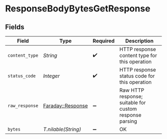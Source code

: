 # ResponseBodyBytesGetResponse


## Fields

| Field                                                                       | Type                                                                        | Required                                                                    | Description                                                                 |
| --------------------------------------------------------------------------- | --------------------------------------------------------------------------- | --------------------------------------------------------------------------- | --------------------------------------------------------------------------- |
| `content_type`                                                              | *String*                                                                    | :heavy_check_mark:                                                          | HTTP response content type for this operation                               |
| `status_code`                                                               | *Integer*                                                                   | :heavy_check_mark:                                                          | HTTP response status code for this operation                                |
| `raw_response`                                                              | [Faraday::Response](https://www.rubydoc.info/gems/faraday/Faraday/Response) | :heavy_minus_sign:                                                          | Raw HTTP response; suitable for custom response parsing                     |
| `bytes`                                                                     | *T.nilable(String)*                                                         | :heavy_minus_sign:                                                          | OK                                                                          |